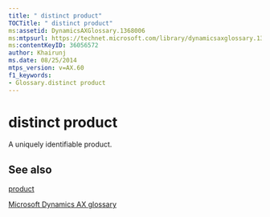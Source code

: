 ```yaml
---
title: " distinct product"
TOCTitle: " distinct product"
ms:assetid: DynamicsAXGlossary.1368006
ms:mtpsurl: https://technet.microsoft.com/library/dynamicsaxglossary.1368006(v=AX.60)
ms:contentKeyID: 36056572
author: Khairunj
ms.date: 08/25/2014
mtps_version: v=AX.60
f1_keywords:
- Glossary.distinct product
---
```


# distinct product

A uniquely identifiable product.

## See also

[product](product.md)

[Microsoft Dynamics AX glossary](glossary/microsoft-dynamics-ax-glossary.md)

  


